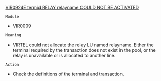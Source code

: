[VIR0924E termid RELAY relayname COULD NOT BE ACTIVATED](https://virtel.readthedocs.io/en/latest/manuals/virtel/Virtel459MG/messages.html?highlight=VIR0924E#VIR0924E)

`Module`
- VIR0009

`Meaning`
- VIRTEL could not allocate the relay LU named relayname. Either the terminal required by the transaction does not exist in the pool, or the relay is unavailable or is allocated to another line.

`Action`
- Check the definitions of the terminal and transaction.
